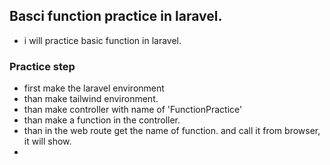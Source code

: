 ## Basci function practice in laravel.
- i will practice basic function in laravel.


### Practice step
- first make the laravel environment
- than make tailwind environment.
- than make controller with name of 'FunctionPractice'
- than make a function in the controller.
- than in the web route get the name of function. and call it from browser, it will show.
- 